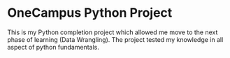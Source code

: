 # OneCampus Python Project

This is my Python completion project which allowed me move to the next phase of learning (Data Wrangling). The project tested my knowledge in all aspect of python fundamentals.

